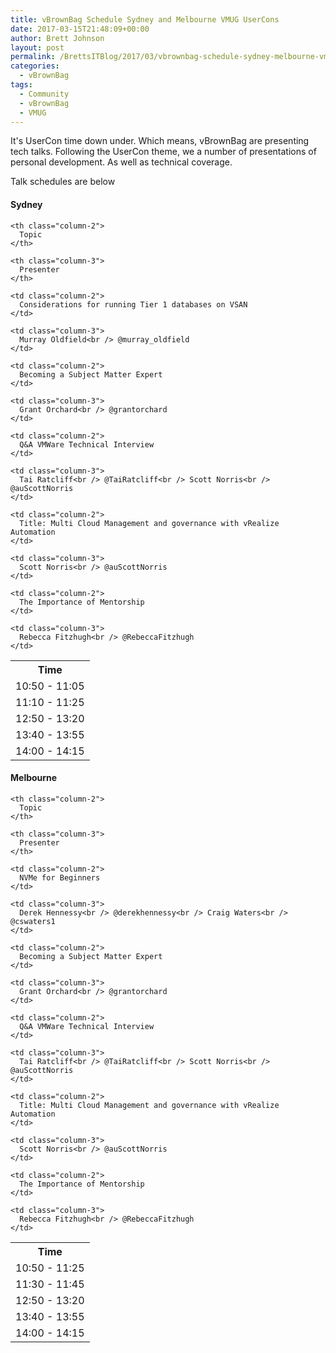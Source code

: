 ```yaml
---
title: vBrownBag Schedule Sydney and Melbourne VMUG UserCons
date: 2017-03-15T21:48:09+00:00
author: Brett Johnson
layout: post
permalink: /BrettsITBlog/2017/03/vbrownbag-schedule-sydney-melbourne-vmug-usercons/
categories:
  - vBrownBag
tags:
  - Community
  - vBrownBag
  - VMUG
---
```


It's UserCon time down under. Which means, vBrownBag are presenting tech talks. Following the UserCon theme, we a number of presentations of personal development. As well as technical coverage.

Talk schedules are below

#### Sydney

<table id="tablepress-5" class="tablepress tablepress-id-5">
  <tr class="row-1 odd">
    <th class="column-1">
      Time
    </th>
    
    <th class="column-2">
      Topic
    </th>
    
    <th class="column-3">
      Presenter
    </th>
  </tr>
  
  <tr class="row-2 even">
    <td class="column-1">
      10:50 - 11:05
    </td>
    
    <td class="column-2">
      Considerations for running Tier 1 databases on VSAN
    </td>
    
    <td class="column-3">
      Murray Oldfield<br /> @murray_oldfield
    </td>
  </tr>
  
  <tr class="row-3 odd">
    <td class="column-1">
      11:10 - 11:25
    </td>
    
    <td class="column-2">
      Becoming a Subject Matter Expert
    </td>
    
    <td class="column-3">
      Grant Orchard<br /> @grantorchard
    </td>
  </tr>
  
  <tr class="row-4 even">
    <td class="column-1">
      12:50 - 13:20
    </td>
    
    <td class="column-2">
      Q&A VMWare Technical Interview
    </td>
    
    <td class="column-3">
      Tai Ratcliff<br /> @TaiRatcliff<br /> Scott Norris<br /> @auScottNorris
    </td>
  </tr>
  
  <tr class="row-5 odd">
    <td class="column-1">
      13:40 - 13:55
    </td>
    
    <td class="column-2">
      Title: Multi Cloud Management and governance with vRealize Automation
    </td>
    
    <td class="column-3">
      Scott Norris<br /> @auScottNorris
    </td>
  </tr>
  
  <tr class="row-6 even">
    <td class="column-1">
      14:00 - 14:15
    </td>
    
    <td class="column-2">
      The Importance of Mentorship
    </td>
    
    <td class="column-3">
      Rebecca Fitzhugh<br /> @RebeccaFitzhugh
    </td>
  </tr>
</table>

#### Melbourne

<table id="tablepress-2" class="tablepress tablepress-id-2">
  <tr class="row-1 odd">
    <th class="column-1">
      Time
    </th>
    
    <th class="column-2">
      Topic
    </th>
    
    <th class="column-3">
      Presenter
    </th>
  </tr>
  
  <tr class="row-2 even">
    <td class="column-1">
      10:50 - 11:25
    </td>
    
    <td class="column-2">
      NVMe for Beginners
    </td>
    
    <td class="column-3">
      Derek Hennessy<br /> @derekhennessy<br /> Craig Waters<br /> @cswaters1
    </td>
  </tr>
  
  <tr class="row-3 odd">
    <td class="column-1">
      11:30 - 11:45
    </td>
    
    <td class="column-2">
      Becoming a Subject Matter Expert
    </td>
    
    <td class="column-3">
      Grant Orchard<br /> @grantorchard
    </td>
  </tr>
  
  <tr class="row-4 even">
    <td class="column-1">
      12:50 - 13:20
    </td>
    
    <td class="column-2">
      Q&A VMWare Technical Interview
    </td>
    
    <td class="column-3">
      Tai Ratcliff<br /> @TaiRatcliff<br /> Scott Norris<br /> @auScottNorris
    </td>
  </tr>
  
  <tr class="row-5 odd">
    <td class="column-1">
      13:40 - 13:55
    </td>
    
    <td class="column-2">
      Title: Multi Cloud Management and governance with vRealize Automation
    </td>
    
    <td class="column-3">
      Scott Norris<br /> @auScottNorris
    </td>
  </tr>
  
  <tr class="row-6 even">
    <td class="column-1">
      14:00 - 14:15
    </td>
    
    <td class="column-2">
      The Importance of Mentorship
    </td>
    
    <td class="column-3">
      Rebecca Fitzhugh<br /> @RebeccaFitzhugh
    </td>
  </tr>
</table>